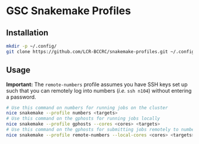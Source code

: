 # GSC Snakemake Profiles

## Installation

```bash
mkdir -p ~/.config/
git clone https://github.com/LCR-BCCRC/snakemake-profiles.git ~/.config/snakemake
```

## Usage

**Important:** The `remote-numbers` profile assumes you have SSH keys set up such that you can remotely log into numbers (_i.e._ `ssh n104`) without entering a password.

```bash
# Use this command on numbers for running jobs on the cluster
nice snakemake --profile numbers <targets>
# Use this command on the gphosts for running jobs locally
nice snakemake --profile gphosts --cores <cores> <targets>
# Use this command on the gphosts for submitting jobs remotely to numbers
nice snakemake --profile remote-numbers --local-cores <cores> <targets>
```
